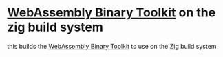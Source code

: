 # [WebAssembly Binary Toolkit](https://github.com/WebAssembly/wabt.git) on the zig build system

this builds the [WebAssembly Binary Toolkit](https://github.com/WebAssembly/wabt.git) to
use on the [Zig](https://ziglang.org/) build system


